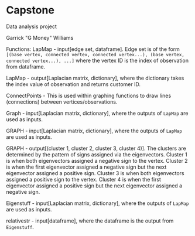 # Capstone
 Data analysis project
 
 Garrick "G Money" Williams

Functions:
 LapMap - input[edge set, dataframe]. Edge set is of the form `[(base vertex, connected vertex, connected vertex...), (base vertex, connected vertex...), ...]` where the vertex ID is the index of observation from dataframe.
 
 LapMap - output[Laplacian matrix, dictionary], where the dictionary takes the index value of observation and returns customer ID.
        
 ConnectPoints - This is used within graphing functions to draw lines (connections) between vertices/observations.
 
 Graph - input[Laplacian matrix, dictionary], where the outputs of `LapMap` are used as inputs.
 
 GRAPH - input[Laplacian matrix, dictionary], where the outputs of `LapMap` are used as inputs.
 
 GRAPH - output[(cluster 1, cluster 2, cluster 3, cluster 4)]. The clusters are determined by the pattern of signs assigned via the eigenvectors. Cluster 1 is when both eigenvectors assigned a negative sign to the vertex. Cluster 2 is when the first eigenvector assigned a negative sign but the next eigenvector assigned a positive sign. Cluster 3 is when both eigenvectors assigned a positive sign to the vertex. Cluster 4 is when the first eigenvector assigned a positive sign but the next eigenvector assigned a negative sign.
 
 Eigenstuff - input[Laplacian matrix, dictionary], where the outputs of `LapMap` are used as inputs.
 
 relativestr - input[dataframe], where the dataframe is the output from `Eigenstuff`. 
